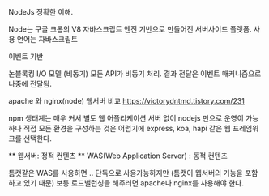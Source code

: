 NodeJs 정확한 이해.


Node는 구글 크롬의 V8 자바스크립트 엔진 기반으로 만들어진 서버사이드 플랫폼.
사용 언어는 자바스크립트

이벤트 기반

논블록킹 I/O 모델 (비동기)
모든 API가 비동기 처리.
결과 전달은 이벤트 매커니즘으로 나중에 전달됨.

apache 와 nginx(node) 웹서버 비교
https://victorydntmd.tistory.com/231

npm 생태계는 매우 커서 별도 웹 어플리케이션 서버 없이 nodejs 만으로 운영이 가능하나
직접 모든 환경을 구성하는 것은 어렵기에 express, koa, hapi 같은 웹 프레임워크를 선택한다.


** 웹서버: 정적 컨텐츠
** WAS(Web Application Server) : 동적 컨텐츠

톰캣같은 WAS를 사용하면 .. 단독으로 사용가능하지만 (톰캣이 웹서버의 기능을 포함하고 있기 때문)
보통 로드밸런싱을 해주러면 apache나 nginx를 사용해야 한다.